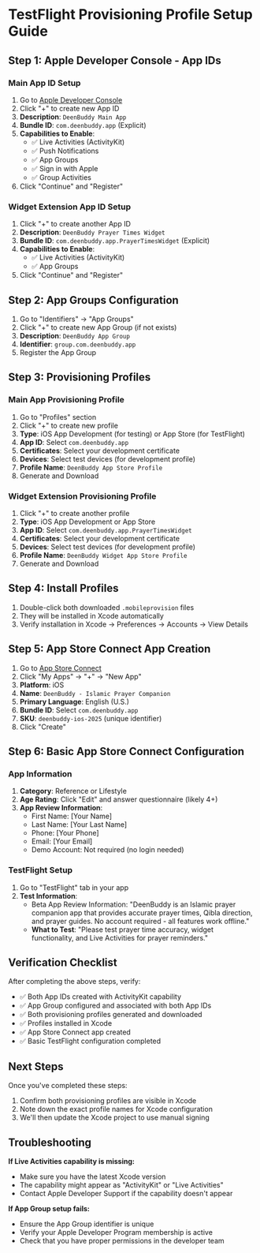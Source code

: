 # TestFlight Provisioning Profile Setup Guide

## Step 1: Apple Developer Console - App IDs

### Main App ID Setup
1. Go to [Apple Developer Console](https://developer.apple.com/account/resources/identifiers/list)
2. Click "+" to create new App ID
3. **Description**: `DeenBuddy Main App`
4. **Bundle ID**: `com.deenbuddy.app` (Explicit)
5. **Capabilities to Enable**:
   - ✅ Live Activities (ActivityKit)
   - ✅ Push Notifications
   - ✅ App Groups
   - ✅ Sign in with Apple
   - ✅ Group Activities
6. Click "Continue" and "Register"

### Widget Extension App ID Setup  
1. Click "+" to create another App ID
2. **Description**: `DeenBuddy Prayer Times Widget`
3. **Bundle ID**: `com.deenbuddy.app.PrayerTimesWidget` (Explicit)
4. **Capabilities to Enable**:
   - ✅ Live Activities (ActivityKit)
   - ✅ App Groups
5. Click "Continue" and "Register"

## Step 2: App Groups Configuration

1. Go to "Identifiers" → "App Groups"
2. Click "+" to create new App Group (if not exists)
3. **Description**: `DeenBuddy App Group`
4. **Identifier**: `group.com.deenbuddy.app`
5. Register the App Group

## Step 3: Provisioning Profiles

### Main App Provisioning Profile
1. Go to "Profiles" section
2. Click "+" to create new profile
3. **Type**: iOS App Development (for testing) or App Store (for TestFlight)
4. **App ID**: Select `com.deenbuddy.app`
5. **Certificates**: Select your development certificate
6. **Devices**: Select test devices (for development profile)
7. **Profile Name**: `DeenBuddy App Store Profile`
8. Generate and Download

### Widget Extension Provisioning Profile
1. Click "+" to create another profile
2. **Type**: iOS App Development or App Store
3. **App ID**: Select `com.deenbuddy.app.PrayerTimesWidget`
4. **Certificates**: Select your development certificate  
5. **Devices**: Select test devices (for development profile)
6. **Profile Name**: `DeenBuddy Widget App Store Profile`
7. Generate and Download

## Step 4: Install Profiles

1. Double-click both downloaded `.mobileprovision` files
2. They will be installed in Xcode automatically
3. Verify installation in Xcode → Preferences → Accounts → View Details

## Step 5: App Store Connect App Creation

1. Go to [App Store Connect](https://appstoreconnect.apple.com)
2. Click "My Apps" → "+" → "New App"
3. **Platform**: iOS
4. **Name**: `DeenBuddy - Islamic Prayer Companion`
5. **Primary Language**: English (U.S.)
6. **Bundle ID**: Select `com.deenbuddy.app`
7. **SKU**: `deenbuddy-ios-2025` (unique identifier)
8. Click "Create"

## Step 6: Basic App Store Connect Configuration

### App Information
1. **Category**: Reference or Lifestyle
2. **Age Rating**: Click "Edit" and answer questionnaire (likely 4+)
3. **App Review Information**: 
   - First Name: [Your Name]
   - Last Name: [Your Last Name]  
   - Phone: [Your Phone]
   - Email: [Your Email]
   - Demo Account: Not required (no login needed)

### TestFlight Setup
1. Go to "TestFlight" tab in your app
2. **Test Information**:
   - Beta App Review Information: "DeenBuddy is an Islamic prayer companion app that provides accurate prayer times, Qibla direction, and prayer guides. No account required - all features work offline."
   - **What to Test**: "Please test prayer time accuracy, widget functionality, and Live Activities for prayer reminders."

## Verification Checklist

After completing the above steps, verify:
- ✅ Both App IDs created with ActivityKit capability
- ✅ App Group configured and associated with both App IDs
- ✅ Both provisioning profiles generated and downloaded
- ✅ Profiles installed in Xcode
- ✅ App Store Connect app created
- ✅ Basic TestFlight configuration completed

## Next Steps

Once you've completed these steps:
1. Confirm both provisioning profiles are visible in Xcode
2. Note down the exact profile names for Xcode configuration
3. We'll then update the Xcode project to use manual signing

## Troubleshooting

**If Live Activities capability is missing:**
- Make sure you have the latest Xcode version
- The capability might appear as "ActivityKit" or "Live Activities"
- Contact Apple Developer Support if the capability doesn't appear

**If App Group setup fails:**
- Ensure the App Group identifier is unique
- Verify your Apple Developer Program membership is active
- Check that you have proper permissions in the developer team